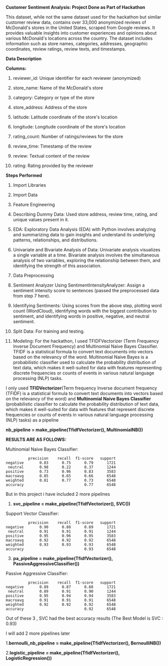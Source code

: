 **Customer Sentiment Analysis: Project Done as Part of Hackathon**


This dataset, while not the same dataset used for the hackathon but similar customer review data, contains over 33,000 anonymized reviews of McDonald's stores in the United States, scraped from Google reviews. It provides valuable insights into customer experiences and opinions about various McDonald's locations across the country. The dataset includes information such as store names, categories, addresses, geographic coordinates, review ratings, review texts, and timestamps.

**Data Description**

**Columns:**

1. reviewer_id: Unique identifier for each reviewer (anonymized)

2. store_name: Name of the McDonald's store

3. category: Category or type of the store

4. store_address: Address of the store

5. latitude: Latitude coordinate of the store's location

6. longitude: Longitude coordinate of the store's location

7. rating_count: Number of ratings/reviews for the store

8. review_time: Timestamp of the review

9. review: Textual content of the review

10. rating: Rating provided by the reviewer


**Steps Performed**

1. Import Libraries

2. Import Data

3. Feature Engineering

4. Describing Dummy Data: Used store address, review time, rating, and unique values present in it.

5. EDA: Exploratory Data Analysis (EDA) with Python involves analyzing and summarizing data to gain insights and understand its underlying patterns, relationships, and distributions.

6. Univariate and Bivariate Analysis of Data: Univariate analysis visualizes a single variable at a time. Bivariate analysis involves the simultaneous analysis of two variables, exploring the relationship between them, and identifying the strength of this association.

7. Data Preprocessing

8. Sentiment Analyzer Using SentimentIntensityAnalyzer: Assign a sentiment intensity score to sentences (passed the preprocessed data from step 7 here).

9. Identifying Sentiments: Using scores from the above step, plotting word count (WordCloud), identifying words with the biggest contribution to sentiment, and identifying words in positive, negative, and neutral sentiment.

10. Split Data: For training and testing.

11. Modeling: For the hackathon, I used TFIDFVectorizer (Term Frequency Inverse Document Frequency) and Multinomial Naive Bayes Classifier. TFIDF is a statistical formula to convert text documents into vectors based on the relevancy of the word. Multinomial Naive Bayes is a probabilistic classifier used to calculate the probability distribution of text data, which makes it well-suited for data with features representing discrete frequencies or counts of events in various natural language processing (NLP) tasks.

I only used **TFIDVectorizer**(Term frequency Inverse document frequency (TFIDF) is a statistical formula to convert text documents into vectors based on the relevancy of the word) and **Multinomial Naive Bayes Classifier** (probabilistic classifier to calculate the probability distribution of text data, which makes it well-suited for data with features that represent discrete frequencies or counts of events in various natural language processing (NLP) tasks) as a pipeline 


**nb_pipeline = make_pipeline(TfidfVectorizer(), MultinomialNB())**


**RESULTS ARE AS FOLLOWS:**

Multinomial Naive Bayes Classifier:

              precision    recall  f1-score   support
    negative       0.83      0.75      0.79      1721
     neutral       0.98      0.22      0.37      1244
    positive       0.73      0.96      0.83      3583
    macroavg       0.85      0.65      0.66      6548
    weighted       0.81      0.77      0.73      6548
    accuracy                           0.77      6548

But in this project i have included 2 more pipelines

1. **svc_pipeline = make_pipeline(TfidfVectorizer(), SVC())**

   
Support Vector Classifier:

              precision    recall  f1-score   support
    negative       0.90      0.88      0.89      1721
     neutral       0.91      0.91      0.91      1244
    positive       0.95      0.96      0.95      3583
    macroavg       0.92      0.92      0.92      6548
    weighted       0.93      0.93      0.93      6548
    accuracy                           0.93      6548

3. **pa_pipeline = make_pipeline(TfidfVectorizer(), PassiveAggressiveClassifier())**

   
Passive Aggressive Classifier:

              precision    recall  f1-score   support
    negative       0.89      0.87      0.88      1721
     neutral       0.89      0.91      0.90      1244
    positive       0.95      0.94      0.94      3583
    macroavg       0.91      0.91      0.91      6548
    weighted       0.92      0.92      0.92      6548
    accuracy                           0.92      6548

Out of these 3 , SVC had the best accuracy results (The Best Model is SVC : 0.93)


I will add 2 more pipelines later

1.**bernoulli_nb_pipeline = make_pipeline(TfidfVectorizer(), BernoulliNB())**

2.**logistic_pipeline = make_pipeline(TfidfVectorizer(), LogisticRegression())**
